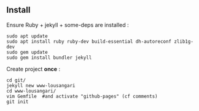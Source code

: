 ## Install

Ensure Ruby + jekyll + some-deps are installed :
```
sudo apt update
sudo apt install ruby ruby-dev build-essential dh-autoreconf zlib1g-dev
sudo gem update
sudo gem install bundler jekyll
```

Create project **once** :
```
cd git/
jekyll new www-lousangari
cd www-lousangari/
vim Gemfile  #and activate "github-pages" (cf comments)
git init
```
